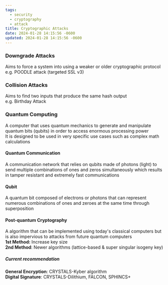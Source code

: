 ```yaml
---
tags:
  - security
  - cryptography
  - attack
title: Cryptographic Attacks
date: 2024-01-28 14:15:56 -0600
updated: 2024-01-28 14:15:56 -0600
---
```


### Downgrade Attacks
Aims to force a system into using a weaker or older cryptographic protocol  
e.g. POODLE attack (targeted SSL v3)

### Collision Attacks
Aims to find two inputs that produce the same hash output  
e.g. Birthday Attack

### Quantum Computing
A computer that uses quantum mechanics to generate and manipulate quantum bits (qubits) in order to access enormous processing power  
It is designed to be used in very specific use cases such as complex math calculations

#### Quantum Communication
A communication network that relies on qubits made of photons (light) to send multiple combinations of ones and zeros simultaneously which results in tamper resistant and extremely fast communications

#### Qubit
A quantum bit composed of electrons or photons that can represent numerous combinations of ones and zeroes at the same time through superposition

#### Post-quantum Cryptography
A algorithm that can be implemented using today's classical computers but is also impervious to attacks from future quantum computers  
**1st Method:** Increase key size  
**2nd Method**: Newer algorithms (lattice-based & super singular isogeny key)

##### Current recommendation  
**General Encryption**: CRYSTALS-Kyber algorithm  
**Digital Signature**: CRYSTALS-Dilithium, FALCON, SPHINCS+
